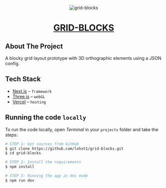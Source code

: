 <p align="center">
<img align="center" src="https://lohxt1.github.io/_assets/gridblocks.png" alt="grid-blocks"/>
<h1 align="center" style="text-decoration:underline;">GRID-BLOCKS</h1>
</p>

## About The Project

A blocky grid layout prototype with 3D orthographic elements using a JSON config.

## Tech Stack

- [Next.js](https://nextjs.org/) – `framework`
- [Three.js](https://threejs.org/) – `webGL`
- [Vercel](https://vercel.com/) – `hosting`

## Running the code `locally`

To run the code locally, open _Terminal_ in your `projects` folder and take the steps:

```bash
# STEP 1: Get sources from GitHub
$ git clone https://github.com/lohxt1/grid-blocks.git
$ cd grid-blocks

# STEP 2: Install the requirements
$ npm install

# STEP 3: Running the app in dev mode
$ npm run dev
```
